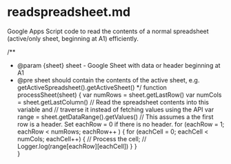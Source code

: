# readspreadsheet.md

Google Apps Script code to read the contents of a normal spreadsheet (active/only sheet, beginning at A1) efficiently.

/**
 * @param {sheet} sheet - Google Sheet with data or header beginning at A1
 * @pre sheet should contain the contents of the active sheet, e.g. getActiveSpreadsheet().getActiveSheet()
 */
function processSheet(sheet) {
  var numRows = sheet.getLastRow()
  var numCols = sheet.getLastColumn()
  // Read the spreadsheet contents into this variable and
  // traverse it instead of fetching values using the API
  var range = sheet.getDataRange().getValues()
  // This assumes a the first row is a header. Set eachRow = 0 if there is no header.
  for (eachRow = 1; eachRow < numRows; eachRow++ ) {
    for (eachCell = 0; eachCell < numCols; eachCell++) {
         // Process the cell; 
         // Logger.log(range[eachRow][eachCell])
    }
  }         
}

